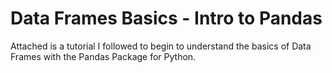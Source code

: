# Data Frames Basics - Intro to Pandas
Attached is a tutorial I followed to begin to understand the basics of Data Frames with the Pandas Package for Python.
